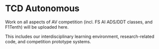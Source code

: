 # TCD Autonomous

Work on all aspects of AV competition (incl. FS AI ADS/DDT classes, and F1Tenth) will be uploaded here. 

This includes our interdisciplinary learning environment, research-related code, and competition prototype systems.
